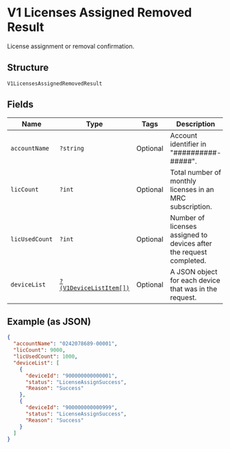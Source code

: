 
# V1 Licenses Assigned Removed Result

License assignment or removal confirmation.

## Structure

`V1LicensesAssignedRemovedResult`

## Fields

| Name | Type | Tags | Description | Getter | Setter |
|  --- | --- | --- | --- | --- | --- |
| `accountName` | `?string` | Optional | Account identifier in "##########-#####". | getAccountName(): ?string | setAccountName(?string accountName): void |
| `licCount` | `?int` | Optional | Total number of monthly licenses in an MRC subscription. | getLicCount(): ?int | setLicCount(?int licCount): void |
| `licUsedCount` | `?int` | Optional | Number of licenses assigned to devices after the request completed. | getLicUsedCount(): ?int | setLicUsedCount(?int licUsedCount): void |
| `deviceList` | [`?(V1DeviceListItem[])`](../../doc/models/v1-device-list-item.md) | Optional | A JSON object for each device that was in the request. | getDeviceList(): ?array | setDeviceList(?array deviceList): void |

## Example (as JSON)

```json
{
  "accountName": "0242078689-00001",
  "licCount": 9000,
  "licUsedCount": 1000,
  "deviceList": [
    {
      "deviceId": "900000000000001",
      "status": "LicenseAssignSuccess",
      "Reason": "Success"
    },
    {
      "deviceId": "900000000000999",
      "status": "LicenseAssignSuccess",
      "Reason": "Success"
    }
  ]
}
```


